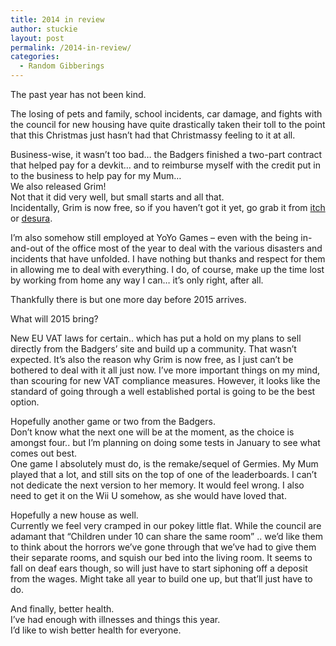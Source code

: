 ```yaml
---
title: 2014 in review
author: stuckie
layout: post
permalink: /2014-in-review/
categories:
  - Random Gibberings
---
```

The past year has not been kind.

The losing of pets and family, school incidents, car damage, and fights with the council for new housing have quite drastically taken their toll to the point that this Christmas just hasn&#8217;t had that Christmassy feeling to it at all.

Business-wise, it wasn&#8217;t too bad&#8230; the Badgers finished a two-part contract that helped pay for a devkit&#8230; and to reimburse myself with the credit put in to the business to help pay for my Mum&#8230;  
We also released Grim!  
Not that it did very well, but small starts and all that.  
Incidentally, Grim is now free, so if you haven&#8217;t got it yet, go grab it from <a title="itch.io" href="http://arcadebadgers.itch.io/grim" target="_blank">itch</a> or <a title="desura" href="http://www.desura.com/games/grim1" target="_blank">desura</a>.

I&#8217;m also somehow still employed at YoYo Games &#8211; even with the being in-and-out of the office most of the year to deal with the various disasters and incidents that have unfolded. I have nothing but thanks and respect for them in allowing me to deal with everything. I do, of course, make up the time lost by working from home any way I can&#8230; it&#8217;s only right, after all.

Thankfully there is but one more day before 2015 arrives.

What will 2015 bring?

New EU VAT laws for certain.. which has put a hold on my plans to sell directly from the Badgers&#8217; site and build up a community. That wasn&#8217;t expected. It&#8217;s also the reason why Grim is now free, as I just can&#8217;t be bothered to deal with it all just now. I&#8217;ve more important things on my mind, than scouring for new VAT compliance measures. However, it looks like the standard of going through a well established portal is going to be the best option.

Hopefully another game or two from the Badgers.  
Don&#8217;t know what the next one will be at the moment, as the choice is amongst four.. but I&#8217;m planning on doing some tests in January to see what comes out best.  
One game I absolutely must do, is the remake/sequel of Germies. My Mum played that a lot, and still sits on the top of one of the leaderboards. I can&#8217;t not dedicate the next version to her memory. It would feel wrong. I also need to get it on the Wii U somehow, as she would have loved that.

Hopefully a new house as well.  
Currently we feel very cramped in our pokey little flat. While the council are adamant that &#8220;Children under 10 can share the same room&#8221; .. we&#8217;d like them to think about the horrors we&#8217;ve gone through that we&#8217;ve had to give them their separate rooms, and squish our bed into the living room. It seems to fall on deaf ears though, so will just have to start siphoning off a deposit from the wages. Might take all year to build one up, but that&#8217;ll just have to do.

And finally, better health.  
I&#8217;ve had enough with illnesses and things this year.  
I&#8217;d like to wish better health for everyone.